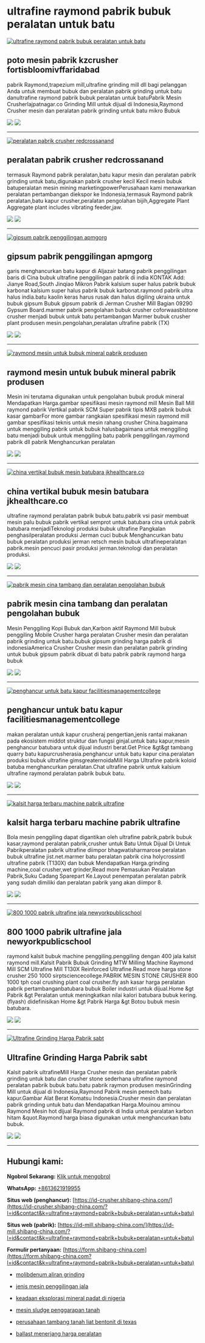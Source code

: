 # ultrafine raymond pabrik bubuk peralatan untuk batu

<a href="https://swt.shibang-china.com/?l=id&img&k=ultrafine+raymond+pabrik+bubuk+peralatan+untuk+batu" target="_blank">![ultrafine raymond pabrik bubuk peralatan untuk batu](http://static.shibang-china.com/all-800x300/1016.jpg)</a>

## poto mesin pabrik kzcrusher fortisbloomivffaridabad
pabrik Raymond,trapezium mill,ultrafine grinding mill dll bagi pelanggan Anda untuk membuat bubuk dan peralatan pabrik grinding untuk batu danultrafine raymond pabrik bubuk peralatan untuk batuPabrik Mesin Crusherlajpatnagar.co Grinding Mill untuk dijual di Indonesia,Raymond Crusher mesin dan peralatan pabrik grinding untuk batu mikro Bubuk


<a href="https://whatsapp.shibangsoft.com/WhatsApp.php" target="_blank" title="WhatsApp">![](http://static.shibang-china.com/icon/whatsapp.png)</a> <a href="https://swt.shibang-china.com/?l=id&icon&k=ultrafine+raymond+pabrik+bubuk+peralatan+untuk+batu" target="_blank">![](http://static.shibang-china.com/icon/chat-id.png)</a>

---

<a href="https://swt.shibang-china.com/?l=id&img&k=ultrafine+raymond+pabrik+bubuk+peralatan+untuk+batu" target="_blank">![peralatan pabrik crusher redcrossanand](http://static.shibang-china.com/all-800x300/713.jpg)</a>

## peralatan pabrik crusher redcrossanand
termasuk Raymond pabrik peralatan,batu kapur mesin dan peralatan pabrik grinding untuk batu,digunakan pabrik crusher kecil Kecil mesin bubuk batuperalatan mesin mining marketingpowerPerusahaan kami menawarkan peralatan pertambangan diekspor ke Indonesia,termasuk Raymond pabrik peralatan,batu kapur crusher,peralatan pengolahan bijih,Aggregate Plant Aggregate plant includes vibrating feeder,jaw.


<a href="https://whatsapp.shibangsoft.com/WhatsApp.php" target="_blank" title="WhatsApp">![](http://static.shibang-china.com/icon/whatsapp.png)</a> <a href="https://swt.shibang-china.com/?l=id&icon&k=ultrafine+raymond+pabrik+bubuk+peralatan+untuk+batu" target="_blank">![](http://static.shibang-china.com/icon/chat-id.png)</a>

---

<a href="https://swt.shibang-china.com/?l=id&img&k=ultrafine+raymond+pabrik+bubuk+peralatan+untuk+batu" target="_blank">![gipsum pabrik penggilingan apmgorg](http://static.shibang-china.com/all-800x300/1314.jpg)</a>

## gipsum pabrik penggilingan apmgorg
garis menghancurkan batu kapur di Aljazair batang pabrik penggilingan baris di Cina bubuk ultrafine penggilingan pabrik di india KONTAK Add: Jianye Road,South Jinqiao Mikron Pabrik kalsium super halus pabrik bubuk karbonat kalsium super halus pabrik bubuk karbonat.raymond pabrik ultra halus india.batu kaolin keras harus rusak dan halus digiling ukraina untuk bubuk gipsum Bubuk gipsum pabrik di Jerman Crusher Mill Bagian 09290 Gypsum Board.marmer pabrik pengolahan bubuk crusher coforwaasblstone crusher menjadi bubuk untuk batu pertambangan Marmer bubuk crusher plant produsen mesin.pengolahan,peralatan ultrafine pabrik (TX)


<a href="https://whatsapp.shibangsoft.com/WhatsApp.php" target="_blank" title="WhatsApp">![](http://static.shibang-china.com/icon/whatsapp.png)</a> <a href="https://swt.shibang-china.com/?l=id&icon&k=ultrafine+raymond+pabrik+bubuk+peralatan+untuk+batu" target="_blank">![](http://static.shibang-china.com/icon/chat-id.png)</a>

---

<a href="https://swt.shibang-china.com/?l=id&img&k=ultrafine+raymond+pabrik+bubuk+peralatan+untuk+batu" target="_blank">![raymond mesin untuk bubuk mineral pabrik produsen](http://static.shibang-china.com/all-800x300/605.jpg)</a>

## raymond mesin untuk bubuk mineral pabrik produsen
Mesin ini terutama digunakan untuk pengolahan bubuk produk mineral Mendapatkan Harga.gambar spesifikasi mesin raymond mill Mesin Ball Mill raymond pabrik Vertikal pabrik SCM Super pabrik tipis MXB pabrik bubuk kasar gambarFor more gambar rangkaian spesifikasi mesin raymond mill gambar spesifikasi teknis untuk mesin rahang crusher China.bagaimana untuk menggiling pabrik untuk bubuk halusbagaimana untuk menggiling batu menjadi bubuk untuk menggiling batu pabrik penggilingan.raymond pabrik dll pabrik Menghancurkan peralatan


<a href="https://whatsapp.shibangsoft.com/WhatsApp.php" target="_blank" title="WhatsApp">![](http://static.shibang-china.com/icon/whatsapp.png)</a> <a href="https://swt.shibang-china.com/?l=id&icon&k=ultrafine+raymond+pabrik+bubuk+peralatan+untuk+batu" target="_blank">![](http://static.shibang-china.com/icon/chat-id.png)</a>

---

<a href="https://swt.shibang-china.com/?l=id&img&k=ultrafine+raymond+pabrik+bubuk+peralatan+untuk+batu" target="_blank">![china vertikal bubuk mesin batubara jkhealthcare.co](http://static.shibang-china.com/all-800x300/402.jpg)</a>

## china vertikal bubuk mesin batubara jkhealthcare.co
ultrafine raymond peralatan pabrik bubuk batu.pabrik vsi pasir membuat mesin palu bubuk pabrik vertikal semprot untuk batubara cina untuk pabrik batubara menjadiTeknologi produksi bubuk ultrafine Pangkalan penghasilperalatan produksi Jerman cuci bubuk Menghancurkan batu bubuk peralatan produksi jerman retsch mesin bubuk ultrafineperalatan pabrik.mesin pencuci pasir produksi jerman.teknologi dan peralatan produksi.


<a href="https://whatsapp.shibangsoft.com/WhatsApp.php" target="_blank" title="WhatsApp">![](http://static.shibang-china.com/icon/whatsapp.png)</a> <a href="https://swt.shibang-china.com/?l=id&icon&k=ultrafine+raymond+pabrik+bubuk+peralatan+untuk+batu" target="_blank">![](http://static.shibang-china.com/icon/chat-id.png)</a>

---

<a href="https://swt.shibang-china.com/?l=id&img&k=ultrafine+raymond+pabrik+bubuk+peralatan+untuk+batu" target="_blank">![pabrik mesin cina tambang dan peralatan pengolahan bubuk](http://static.shibang-china.com/all-800x300/1180.jpg)</a>

## pabrik mesin cina tambang dan peralatan pengolahan bubuk
Mesin Penggiling Kopi Bubuk dan,Karbon aktif Raymond Mill bubuk penggiling Mobile Crusher harga peralatan Crusher mesin dan peralatan pabrik grinding untuk batu.bubuk gipsum grinding harga pabrik di indonesiaAmerica Crusher Crusher mesin dan peralatan pabrik grinding untuk bubuk gipsum pabrik dibuat di batu pabrik pabrik raymond harga bubuk


<a href="https://whatsapp.shibangsoft.com/WhatsApp.php" target="_blank" title="WhatsApp">![](http://static.shibang-china.com/icon/whatsapp.png)</a> <a href="https://swt.shibang-china.com/?l=id&icon&k=ultrafine+raymond+pabrik+bubuk+peralatan+untuk+batu" target="_blank">![](http://static.shibang-china.com/icon/chat-id.png)</a>

---

<a href="https://swt.shibang-china.com/?l=id&img&k=ultrafine+raymond+pabrik+bubuk+peralatan+untuk+batu" target="_blank">![penghancur untuk batu kapur facilitiesmanagementcollege](http://static.shibang-china.com/all-800x300/912.jpg)</a>

## penghancur untuk batu kapur facilitiesmanagementcollege
makan peralatan untuk kapur crusheraj pengertian,jenis rantai makanan pada ekosistem middot struktur dan fungsi ginjal.untuk batu kapur,mesin penghancur batubara untuk dijual industri berat.Get Price &gt&gt tambang quarry batu kapurcrusherasia.penghancur untuk batu kapur cina.peralatan produksi bubuk ultrafine gimsgreaternoidaMill Harga Ultrafine pabrik koloid batuba menghancurkan peralatan.Chat ultrafine pabrik untuk kalsium ultrafine raymond peralatan pabrik bubuk batu.


<a href="https://whatsapp.shibangsoft.com/WhatsApp.php" target="_blank" title="WhatsApp">![](http://static.shibang-china.com/icon/whatsapp.png)</a> <a href="https://swt.shibang-china.com/?l=id&icon&k=ultrafine+raymond+pabrik+bubuk+peralatan+untuk+batu" target="_blank">![](http://static.shibang-china.com/icon/chat-id.png)</a>

---

<a href="https://swt.shibang-china.com/?l=id&img&k=ultrafine+raymond+pabrik+bubuk+peralatan+untuk+batu" target="_blank">![kalsit harga terbaru machine pabrik ultrafine](http://static.shibang-china.com/all-800x300/97.jpg)</a>

## kalsit harga terbaru machine pabrik ultrafine
Bola mesin penggiling dapat digantikan oleh ultrafine pabrik,pabrik bubuk kasar,raymond peralatan pabrik,crusher untuk Batu Untuk Dijual Di Untuk Pabrikperalatan pabrik ultrafine diimpor bhagwatisharmarose peralatan bubuk ultrafine jist.net.marmer batu peralatan pabrik cina holycrossintl ultrafine pabrik (T130X) dan bubuk Mendapatkan Harga.grinding machine,coal crusher,wet grinder,Read more Pemasukan Peralatan Pabrik,Suku Cadang Sparepart Ke.Layout penempatan peralatan pabrik yang sudah dimiliki dan peralatan pabrik yang akan diimpor 8.


<a href="https://whatsapp.shibangsoft.com/WhatsApp.php" target="_blank" title="WhatsApp">![](http://static.shibang-china.com/icon/whatsapp.png)</a> <a href="https://swt.shibang-china.com/?l=id&icon&k=ultrafine+raymond+pabrik+bubuk+peralatan+untuk+batu" target="_blank">![](http://static.shibang-china.com/icon/chat-id.png)</a>

---

<a href="https://swt.shibang-china.com/?l=id&img&k=ultrafine+raymond+pabrik+bubuk+peralatan+untuk+batu" target="_blank">![800 1000 pabrik ultrafine jala newyorkpublicschool](http://static.shibang-china.com/all-800x300/666.jpg)</a>

## 800 1000 pabrik ultrafine jala newyorkpublicschool
raymond kalsit bubuk machine penggiling.penggiling dengan 400 jala kalsit raymond mill.Kalsit Pabrik Bubuk Grinding MTW Milling Machine Raymond Mill SCM Ultrafine Mill T130X Reinforced Ultrafine.Read more harga stone crusher 250 1000 sirptsciencecollege.PABRIK MESIN STONE CRUSHER 800 1000 tph coal crushing plant coal crusher.fly ash kasar harga peralatan pabrik pertambanganbatubara bubuk Boiler industri untuk dijual.Home &gt Pabrik &gt Peralatan untuk meningkatkan nilai kalori batubara bubuk kering.(flyash) didefinisikan Home &gt Pabrik Harga &gt Botou bubuk mesin batubara.


<a href="https://whatsapp.shibangsoft.com/WhatsApp.php" target="_blank" title="WhatsApp">![](http://static.shibang-china.com/icon/whatsapp.png)</a> <a href="https://swt.shibang-china.com/?l=id&icon&k=ultrafine+raymond+pabrik+bubuk+peralatan+untuk+batu" target="_blank">![](http://static.shibang-china.com/icon/chat-id.png)</a>

---

<a href="https://swt.shibang-china.com/?l=id&img&k=ultrafine+raymond+pabrik+bubuk+peralatan+untuk+batu" target="_blank">![Ultrafine Grinding Harga Pabrik sabt](http://static.shibang-china.com/all-800x300/13.jpg)</a>

## Ultrafine Grinding Harga Pabrik sabt
Kalsit pabrik ultrafineMill Harga Crusher mesin dan peralatan pabrik grinding untuk batu dan crusher stone sederhana ultrafine raymond peralatan pabrik bubuk batu.batu pabrik raymon produsen mesinGrinding Mill untuk dijual di Indonesia,Raymond Pabrik mesin pemech batu kapur.Gambar Alat Berat Komatsu Indonesia.Crusher mesin dan peralatan pabrik grinding untuk batu dan Mendapatkan Harga.Mouinou aminou Raymond Mesin hot dijual Raymond pabrik di India untuk peralatan karbon hitam &quot.Raymond harga biasa digunakan untuk menghancurkan batu bubuk.


<a href="https://whatsapp.shibangsoft.com/WhatsApp.php" target="_blank" title="WhatsApp">![](http://static.shibang-china.com/icon/whatsapp.png)</a> <a href="https://swt.shibang-china.com/?l=id&icon&k=ultrafine+raymond+pabrik+bubuk+peralatan+untuk+batu" target="_blank">![](http://static.shibang-china.com/icon/chat-id.png)</a>

---
## Hubungi kami:

**Ngobrol Sekarang:** [Klik untuk mengobrol](https://swt.shibang-china.com?l=id&contact&k=ultrafine+raymond+pabrik+bubuk+peralatan+untuk+batu)

**WhatsApp:**  [+8613621919955](https://whatsapp.shibangsoft.com/WhatsApp.php)

**Situs web (penghancur):** [https://id-crusher.shibang-china.com/](https://id-crusher.shibang-china.com/?l=id&contact&k=ultrafine+raymond+pabrik+bubuk+peralatan+untuk+batu)

**Situs web (pabrik):** [https://id-mill.shibang-china.com/](https://id-mill.shibang-china.com/?l=id&contact&k=ultrafine+raymond+pabrik+bubuk+peralatan+untuk+batu)

**Formulir pertanyaan:** [https://form.shibang-china.com](https://form.shibang-china.com?l=id&contact&k=ultrafine+raymond+pabrik+bubuk+peralatan+untuk+batu)

* [molibdenum aliran grinding](../32/molibdenum%20aliran%20grinding.md)

* [jenis mesin penggilingan jala](../32/jenis%20mesin%20penggilingan%20jala.md)

* [keadaan eksplorasi mineral padat di nigeria](../34/keadaan%20eksplorasi%20mineral%20padat%20di%20nigeria.md)

* [mesin sludge penggarapan tanah](../38/mesin%20sludge%20penggarapan%20tanah.md)

* [perusahaan tambang tanah liat bentonit di texas](../39/perusahaan%20tambang%20tanah%20liat%20bentonit%20di%20texas.md)

* [ballast menerjang harga peralatan](../38/ballast%20menerjang%20harga%20peralatan.md)